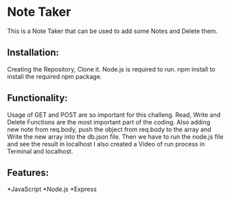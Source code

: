 # Note Taker 

This is a Note Taker that can be used to add some Notes and Delete them.

## Installation:

Creating the Repository, Clone it.
Node.js is required to run.
npm install to install the required npm package.

## Functionality:

Usage of GET and POST are so important for this challeng.
Read, Write and Delete Functions are the most important part of the coding.
Also adding new note from req.body, push the object from req.body to the array
and Write the new array into the db.json file. 
Then we have to run the node.js file and see the result in localhost
I also created a Video of run process in Terminal and localhost.

## Features:

*JavaScript
*Node.js
*Express